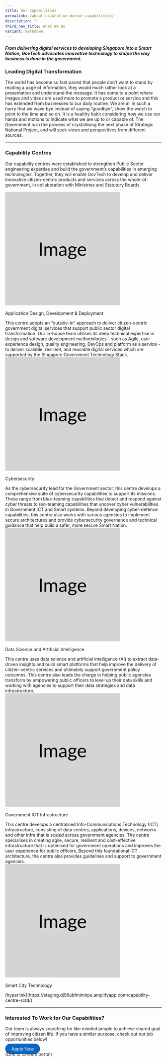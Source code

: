 ```yaml
---
title: Our Capabilities
permalink: /about-us/what-we-do/our-capabilities/
description: ""
third_nav_title: What We Do
variant: markdown
---
```

##### From delivering digital services to developing Singapore into a Smart Nation, GovTech advocates innovative technology to shape the way business is done in the government.
   

### Leading Digital Transformation

The world has become so fast paced that people don’t want to stand by reading a page of information, they would much rather look at a presentation and understand the message. It has come to a point where images and videos are used more to promote a product or service and this has extended from businesses to our daily routine. We are all in such a hurry that we wave bye instead of saying “goodbye”, show the watch to point to the time and so on. It is a healthy habit considering how we use our hands and motions to indicate what we are up to or capable of. The Government is in the process of crystallising the next phase of Strategic National Project, and will seek views and perspectives from different sources.

---

### Capability Centres

Our capability centres were established to strengthen Public Sector engineering expertise and build the government’s capabilities in emerging technologies. Together, they will enable GovTech to develop and deliver innovative citizen-centric products and services across the whole-of-government, in collaboration with Ministries and Statutory Boards.


<div class="row"> <div class="col is-4"> <img alt="Application Design, Development &amp; Deployment" src="/images/Placeholders/Screenshot_2023_11_10_at_12_20_50_PM.png"> </div> <div class="col is-8"> <p class="title is-4">Application Design, Development &amp; Deployment</p> This centre adopts an “outside-in” approach to deliver citizen-centric government digital services that support public sector digital transformation. Our in-house team utilises its deep technical expertise in design and software development methodologies - such as Agile, user experience design, quality engineering, DevOps and platform as a service - to deliver scalable, resilient, and reusable digital services which are supported by the Singapore Government Technology Stack. </div> </div> 

<div class="row"> <div class="col is-4"> <img alt="Cybersecurity" src="/images/Placeholders/Screenshot_2023_11_10_at_12_20_50_PM.png"> </div> <div class="col is-8"> <p class="title is-4">Cybersecurity</p> As the cybersecurity lead for the Government sector, this centre develops a comprehensive suite of cybersecurity capabilities to support its missions. These range from blue-teaming capabilities that detect and respond against cyber threats to red-teaming capabilities that uncover cyber vulnerabilities in Government ICT and Smart systems. Beyond developing cyber-defence capabilities, this centre also works with various agencies to implement secure architectures and provide cybersecurity governance and technical guidance that help build a safer, more secure Smart Nation. </div> </div> 

<div class="row"> <div class="col is-4"> <img alt="Data Science and Artificial Intelligence" src="/images/Placeholders/Screenshot_2023_11_10_at_12_20_50_PM.png"> </div> <div class="col is-8"> <p class="title is-4">Data Science and Artificial Intelligence</p> This centre uses data science and artificial intelligence (AI) to extract data-driven insights and build smart platforms that help improve the delivery of citizen-centric services and ultimately support government policy outcomes. This centre also leads the charge in helping public agencies transform by empowering public officers to level up their data skills and working with agencies to support their data strategies and data infrastructure. </div> </div> 

<div class="row"> <div class="col is-4"> <img alt="Government ICT Infrastructure" src="/images/Placeholders/Screenshot_2023_11_10_at_12_20_50_PM.png"> </div> <div class="col is-8"> <p class="title is-4">Government ICT Infrastructure</p> This centre develops a centralised Info-Communications Technology (ICT) infrastructure, consisting of data centres, applications, devices, networks and other infra that is scaled across government agencies. The centre specialises in creating agile, secure, resilient and cost-effective infrastructure that is optimised for government operations and improves the user experience for public officers. Beyond this foundational ICT architecture, the centre also provides guidelines and support to government agencies. </div> </div> 

<div class="row"> <div class="col is-4"> <img alt="Smart City Technology" src="/images/Placeholders/Screenshot_2023_11_10_at_12_20_50_PM.png"> </div> <div class="col is-8"> <p class="title is-4">Smart City Technology</p> [hyperlink](https://staging.dj96ubfmlmhpe.amplifyapp.com/capability-centre-sctd/) </div> </div> 


---

### Interested To Work for Our Capabilities?

Our team is always searching for like minded people to achieve shared goal of improving citizen life. If you have a similar purpose, check out our job opportunities below! 


<a href="https://go.gov.sg/govtechcareers" target="\_blank" style="background-color: #0A66C2; color: white; text-decoration: none; border-radius: 100px; padding-left: 20px; padding-right: 20px; padding-top:8px; padding-bottom:8px">Apply Now</a>
<br>  (Link to careers portal)